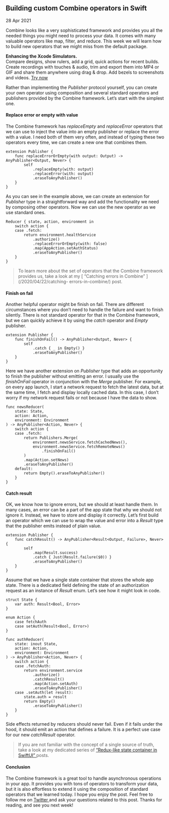 ##  Building custom Combine operators in Swift

28 Apr 2021

Combine looks like a very sophisticated framework and provides you all the
needed things you might need to process your data. It comes with many valuable
operators like map, filter, and reduce. This week we will learn how to build
new operators that we might miss from the default package.

**Enhancing the Xcode Simulators.**  
Compare designs, show rulers, add a grid, quick actions for recent builds.
Create recordings with touches & audio, trim and export them into MP4 or GIF
and share them anywhere using drag & drop. Add bezels to screenshots and
videos. [ Try now ](https://gumroad.com/a/931293139/ftvbh)

Rather than implementing the _Publisher_ protocol yourself, you can create
your own operator using composition and several standard operators and
publishers provided by the Combine framework. Let’s start with the simplest
one.

####  Replace error or empty with value

The Combine framework has _replaceEmpty_ and _replaceError_ operators that we
can use to inject the value into an empty publisher or replace the error with
a value. I need both of them very often, and instead of typing these two
operators every time, we can create a new one that combines them.

    
    
    extension Publisher {
        func replaceErrorOrEmpty(with output: Output) -> AnyPublisher<Output, Never> {
            self
                .replaceEmpty(with: output)
                .replaceError(with: output)
                .eraseToAnyPublisher()
        }
    }
    

As you can see in the example above, we can create an extension for
_Publisher_ type in a straightforward way and add the functionality we need by
composing other operators. Now we can use the new operator as we use standard
ones.

    
    
    Reducer { state, action, environment in
        switch action {
        case .fetch:
            return environment.healthService
                .authorize()
                .replaceErrorOrEmpty(with: false)
                .map(AppAction.setAuthStatus)
                .eraseToAnyPublisher()
        }
    }
    

> To learn more about the set of operators that the Combine framework provides
> us, take a look at my [ “Catching errors in Combine” ](/2020/04/22/catching-
> errors-in-combine/) post.

####  Finish on fail

Another helpful operator might be finish on fail. There are different
circumstances where you don’t need to handle the failure and want to finish
silently. There is not standard operator for that in the Combine framework,
but we can quickly achieve it by using the _catch_ operator and _Empty_
publisher.

    
    
    extension Publisher {
        func finishOnFail() -> AnyPublisher<Output, Never> {
            self
                .catch { _ in Empty() }
                .eraseToAnyPublisher()
        }
    }
    

Here we have another extension on _Publisher_ type that adds an opportunity to
finish the publisher without emitting an error. I usually use the
_finishOnFail_ operator in conjunction with the _Merge_ publisher. For
example, on every app launch, I start a network request to fetch the latest
data, but at the same time, I fetch and display locally cached data. In this
case, I don’t worry if my network request fails or not because I have the data
to show.

    
    
    func newsReducer(
        state: State,
        action: Action,
        environment: Environment
    ) -> AnyPublisher<Action, Never> {
        switch action {
        case .fetch:
            return Publishers.Merge(
                environment.newsService.fetchCachedNews(),
                environment.newsService.fetchRemoteNews()
                    .finishOnFail()
            )
            .map(Action.setNews)
            .eraseToAnyPublisher()
        default: 
            return Empty().eraseToAnyPublisher()
        }
    }
    

####  Catch result

OK, we know how to ignore errors, but we should at least handle them. In many
cases, an error can be a part of the app state that why we should not ignore
it. Instead, we have to store and display it correctly. Let’s first build an
operator which we can use to wrap the value and error into a _Result_ type
that the publisher emits instead of plain value.

    
    
    extension Publisher {
        func catchResult() -> AnyPublisher<Result<Output, Failure>, Never> {
            self
                .map(Result.success)
                .catch { Just(Result.failure($0)) }
                .eraseToAnyPublisher()
        }
    }
    

Assume that we have a single state container that stores the whole app state.
There is a dedicated field defining the state of an authorization request as
an instance of _Result_ enum. Let’s see how it might look in code.

    
    
    struct State {
        var auth: Result<Bool, Error>
    }
    
    enum Action {
        case fetchAuth
        case setAuth(Result<Bool, Error>)
    }
    
    func authReducer(
        state: inout State,
        action: Action,
        environment: Environment
    ) -> AnyPublisher<Action, Never> {
        switch action {
        case .fetchAuth:
            return environment.service
                .authorize()
                .catchResult()
                .map(Action.setAuth)
                .eraseToAnyPublisher()
        case .setAuth(let result):
            state.auth = result
            return Empty()
                .eraseToAnyPublisher()
        }
    }
    

Side effects returned by reducers should never fail. Even if it fails under
the hood, it should emit an action that defines a failure. It is a perfect use
case for our new _catchResult_ operator.

> If you are not familiar with the concept of a single source of truth, take a
> look at my dedicated series of [ “Redux-like state container in SwiftUI”
> ](/2019/09/18/redux-like-state-container-in-swiftui/) posts.

####  Conclusion

The Combine framework is a great tool to handle asynchronous operations in
your app. It provides you with tons of operators to transform your data, but
it is also effortless to extend it using the composition of standard operators
that we learned today. I hope you enjoy the post. Feel free to follow me on [
Twitter ](https://twitter.com/mecid) and ask your questions related to this
post. Thanks for reading, and see you next week!

